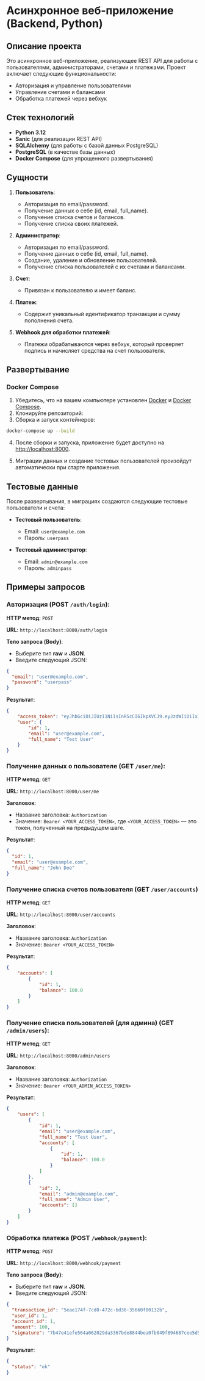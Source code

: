 # Асинхронное веб-приложение (Backend, Python)

## Описание проекта
Это асинхронное веб-приложение, реализующее REST API для работы с пользователями, администраторами, счетами и платежами. 
Проект включает следующие функциональности:
- Авторизация и управление пользователями
- Управление счетами и балансами
- Обработка платежей через вебхук

## Стек технологий

- **Python 3.12**
- **Sanic** (для реализации REST API)
- **SQLAlchemy** (для работы с базой данных PostgreSQL)
- **PostgreSQL** (в качестве базы данных)
- **Docker Compose** (для упрощенного развертывания)

## Сущности

1. **Пользователь**:
   - Авторизация по email/password.
   - Получение данных о себе (id, email, full_name).
   - Получение списка счетов и балансов.
   - Получение списка своих платежей.

2. **Администратор**:
   - Авторизация по email/password.
   - Получение данных о себе (id, email, full_name).
   - Создание, удаление и обновление пользователей.
   - Получение списка пользователей с их счетами и балансами.

3. **Счет**:
   - Привязан к пользователю и имеет баланс.

4. **Платеж**:
   - Содержит уникальный идентификатор транзакции и сумму пополнения счета.

5. **Webhook для обработки платежей**:
   - Платежи обрабатываются через вебхук, который проверяет подпись и начисляет средства на счет пользователя.
## Развертывание

### Docker Compose

1. Убедитесь, что на вашем компьютере установлен [Docker](https://www.docker.com/get-started) и [Docker Compose](https://docs.docker.com/compose/).
2. Клонируйте репозиторий:
3. Сборка и запуск контейнеров:

```bash
docker-compose up --build
```

4. После сборки и запуска, приложение будет доступно на [http://localhost:8000](http://localhost:8000).

5. Миграции данных и создание тестовых пользователей произойдут автоматически при старте приложения.
## Тестовые данные

После развертывания, в миграциях создаются следующие тестовые пользователи и счета:

* **Тестовый пользователь**:

  * Email: `user@example.com`
  * Пароль: `userpass`

* **Тестовый администратор**:

  * Email: `admin@example.com`
  * Пароль: `adminpass`

## Примеры запросов

### Авторизация (POST `/auth/login`):
**HTTP метод**: `POST`

**URL**: `http://localhost:8000/auth/login`

**Тело запроса (Body)**:

* Выберите тип **raw** и **JSON**.
* Введите следующий JSON:

```json
{
  "email": "user@example.com",
  "password": "userpass"
}
```

**Результат**:
```json
{
    "access_token": "eyJhbGciOiJIUzI1NiIsInR5cCI6IkpXVCJ9.eyJzdWIiOiIxIiwiZXhwIjoxNzU4Mjk3Mzc0fQ.Sn0R1ERntlsyE9Y3sdKLAeXkM7135Fk0i88J7gmfwOs",
    "user": {
        "id": 1,
        "email": "user@example.com",
        "full_name": "Test User"
    }
}
```
### Получение данных о пользователе (GET `/user/me`):
**HTTP метод**: `GET`

**URL**: `http://localhost:8000/user/me`

**Заголовок**:

* Название заголовка: `Authorization`
* Значение: `Bearer <YOUR_ACCESS_TOKEN>`, где `<YOUR_ACCESS_TOKEN>` — это токен, полученный на предыдущем шаге.

**Результат**:

```json
{
  "id": 1,
  "email": "user@example.com",
  "full_name": "John Doe"
}
```
### Получение списка счетов пользователя (GET `/user/accounts`)
**HTTP метод**: `GET`

**URL**: `http://localhost:8000/user/accounts`

**Заголовок**:

* Название заголовка: `Authorization`
* Значение: `Bearer <YOUR_ACCESS_TOKEN>`

**Результат**:

```json
{
    "accounts": [
        {
            "id": 1,
            "balance": 100.0
        }
    ]
}
```
### Получение списка пользователей (для админа) (GET `/admin/users`):
**HTTP метод**: `GET`

**URL**: `http://localhost:8000/admin/users`

**Заголовок**:

* Название заголовка: `Authorization`
* Значение: `Bearer <YOUR_ADMIN_ACCESS_TOKEN>`

**Результат**:
```json
{
    "users": [
        {
            "id": 1,
            "email": "user@example.com",
            "full_name": "Test User",
            "accounts": [
                {
                    "id": 1,
                    "balance": 100.0
                }
            ]
        },
        {
            "id": 2,
            "email": "admin@example.com",
            "full_name": "Admin User",
            "accounts": []
        }
    ]
}
```

### Обработка платежа (POST `/webhook/payment`):
**HTTP метод**: `POST`

**URL**: `http://localhost:8000/webhook/payment`

**Тело запроса (Body)**:

* Выберите тип **raw** и **JSON**.
* Введите следующий JSON:

```json
{
  "transaction_id": "5eae174f-7cd0-472c-bd36-35660f00132b",
  "user_id": 1,
  "account_id": 1,
  "amount": 100,
  "signature": "7b47e41efe564a062029da3367bde8844bea0fb049f894687cee5d57f2858bc8"
}
```
**Результат**:

```json
{
  "status": "ok"
}
```






